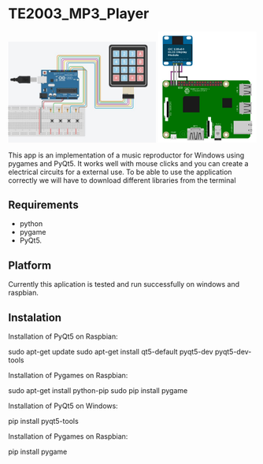 # TE2003_MP3_Player
<img src="connections/Arduino.JPG" width=300>  <img src="connections/oled.jpg" width=200>

This app is an implementation of a music reproductor for Windows using pygames and PyQt5. It works well with mouse clicks and you can create a electrical circuits for a external use.
To be able to use the application correctly we will have to download different libraries from the terminal

## Requirements
* python
* pygame
* PyQt5.

## Platform
Currently this aplication is tested and run successfully on windows and raspbian.

## Instalation
Installation of PyQt5 on Raspbian:

sudo apt-get update
sudo apt-get install qt5-default 
pyqt5-dev pyqt5-dev-tools

Installation of Pygames on Raspbian:

sudo apt-get install python-pip
sudo pip install pygame


Installation of PyQt5 on Windows:

pip install pyqt5-tools

Installation of Pygames on Raspbian:

pip install pygame
